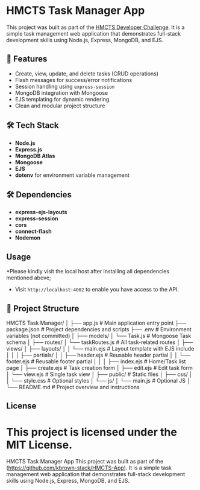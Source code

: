 # HMCTS Task Manager App

This project was built as part of the [HMCTS Developer Challenge](https://github.com/kbrown-stack/HMCTS-App). It is a simple task management web application that demonstrates full-stack development skills using Node.js, Express, MongoDB, and EJS.

## 🚀 Features

- Create, view, update, and delete tasks (CRUD operations)
- Flash messages for success/error notifications
- Session handling using `express-session`
- MongoDB integration with Mongoose
- EJS templating for dynamic rendering
- Clean and modular project structure

## 🛠 Tech Stack

- **Node.js**
- **Express.js**
- **MongoDB Atlas**
- **Mongoose**
- **EJS**
- **dotenv** for environment variable management

## 🛠 Dependencies 
- **express-ejs-layouts**
- **express-session**
- **cors**
- **connect-flash**
- **Nodemon**

## Usage
*Please kindly visit the local host after installing all dependencies mentioned above;
- Visit `http://localhost:4002` to enable you have access to the API. 


## 📁 Project Structure

HMCTS Task Manager/
│
├── app.js                  # Main application entry point
├── package.json            # Project dependencies and scripts
├── .env                    # Environment variables (not committed)
│
├── models/
│   └── Task.js             # Mongoose Task schema
│
├── routes/
│   └── taskRoutes.js       # All task-related routes
│
├── views/
│   ├── layouts/
│   │   └── main.ejs        # Layout template with EJS include
│   │
│   ├── partials/
│   │   ├── header.ejs      # Reusable header partial
│   │   └── footer.ejs      # Reusable footer partial
│   │
│   ├── index.ejs           # Home/Task list page
│   ├── create.ejs          # Task creation form
│   ├── edit.ejs            # Edit task form
│   └── view.ejs            # Single task view
│
├── public/                 # Static files
│   ├── css/
│   │   └── style.css       # Optional styles
│   └── js/
│       └── main.js         # Optional JS
│
└── README.md               # Project overview and instructions

## License
This project is licensed under the MIT License.
=======
HMCTS Task Manager App
This project was built as part of the (https://github.com/kbrown-stack/HMCTS-App). It is a simple task management web application that demonstrates full-stack development skills using Node.js, Express, MongoDB, and EJS.

